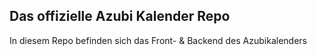 ## Das offizielle Azubi Kalender Repo

In diesem Repo befinden sich das Front- & Backend des Azubikalenders
